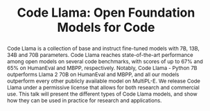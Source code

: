 ---
name: Baptiste Rozière
title: Code Llama&#58; Open Foundation Models for Code
abstract: Code Llama is a collection of base and instruct fine-tuned models with 7B, 13B, 34B and 70B parameters. Code Llama reaches state-of-the-art performance among open models on several code benchmarks, with scores of up to 67% and 65% on HumanEval and MBPP, respectively. Notably, Code Llama - Python 7B outperforms Llama 2 70B on HumanEval and MBPP, and all our models outperform every other publicly available model on MultiPL-E. We release Code Llama under a permissive license that allows for both research and commercial use. This talk will present the different types of Code Llama models, and show how they can be used in practice for research and applications.
bio: Baptiste is a research scientist at Meta AI in Paris working in the code generation team. He works on large language models, with a special interest in applications to code. Baptiste contributed to Llama and started Code Llama. Before that, he worked on model pre-training and machine translation for programming languages.
webpage: https://scholar.google.com/citations?hl=en&user=CrSf2CQAAAAJ&view_op=list_works
affiliation: Meta
affiliation_link: https://www.meta.com/
img: baptiste.jpeg
classname: speaker2
slides: /slides/CodeLlama-LLM4Code.pdf
---